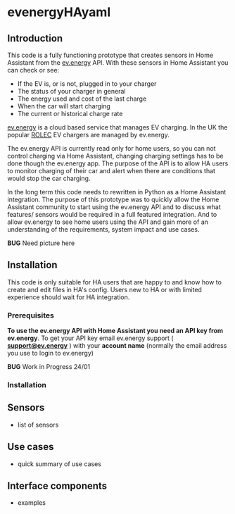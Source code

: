 # evenergyHAyaml
## Introduction

This code is a fully functioning prototype that creates sensors in Home Assistant from the [ev.energy](https://www.ev.energy/) API. With these sensors in Home Assistant you can check or see:
- If the EV is, or is not, plugged in to your charger
- The status of your charger in general
- The energy used and cost of the last charge
- When the car will start charging 
- The current or historical charge rate

[ev.energy](https://www.ev.energy/) is a cloud based service that manages  EV charging. In the UK the popular [ROLEC](https://www.rolecserv.com/) EV chargers are managed by ev.energy. 

The ev.energy API is currently read only for home users, so you can not control charging via Home Assistant, changing charging settings has to be done though the ev.energy app. The purpose of the API is to allow HA users to monitor charging of their car and alert when there are conditions that would stop the car charging.

In the long term this code needs to rewritten in Python as a Home Assistant integration. The purpose of this prototype was to quickly allow the Home Assistant community to start using the ev.energy API and to discuss what features/ sensors would be required in a full featured integration. And to allow ev.energy to see home users using the API and gain more of an understanding of the requirements, system impact and use cases.

**BUG** Need picture here 

## Installation
This code is only suitable for HA users that are happy to and know how to create and edit files in HA's config. Users new to HA or with limited experience should wait for HA integration.

### Prerequisites
**To use the ev.energy API with Home Assistant you need an API key from ev.energy**.
To get your API key email ev.energy support ( **support@ev.energy** ) with your **account name** (normally the email address you use to login to ev.energy)

**BUG** Work in Progress 24/01

### Installation

## Sensors

- list of sensors

## Use cases
- quick summary of use cases

## Interface components
- examples


